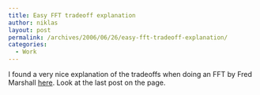```yaml
---
title: Easy FFT tradeoff explanation
author: niklas
layout: post
permalink: /archives/2006/06/26/easy-fft-tradeoff-explanation/
categories:
  - Work
---
```

I found a very nice explanation of the tradeoffs when doing an FFT by Fred Marshall [here][1]. Look at the last post on the page.

 [1]: http://www.dsprelated.com/showmessage/10356/1.php